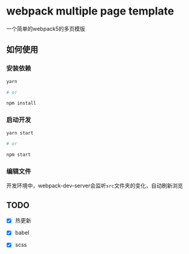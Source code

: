 # webpack multiple page template

一个简单的webpack5的多页模版

## 如何使用

### 安装依赖
```bash
yarn

# or

npm install
```

### 启动开发

```bash
yarn start

# or

npm start

```


### 编辑文件

开发环境中，webpack-dev-server会监听`src`文件夹的变化，自动刷新浏览


## TODO

- [x] 热更新
- [x] babel
- [x] scss

